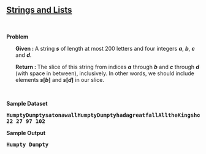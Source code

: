 <h2><a href="https://rosalind.info/problems/ini3/">Strings and Lists</a></h2>

<p>&nbsp;</p>
<p><strong class="example">Problem</strong></p>

<ol>
<p><strong>Given : </strong>A string <strong><i>s</i></strong> of length at most 200 letters and four integers <strong><i>a</i></strong>, <strong><i>b</i></strong>, <strong><i>c</i></strong> and <strong><i>d</i></strong>.</p>
<p><strong>Return : </strong>The slice of this string from indices <strong><i>a</i></strong> through <strong><i>b</i></strong> and <strong><i>c</i></strong> through <strong><i>d</i></strong> (with space in between), inclusively. In other words, we should include elements <strong><i>s</i>[<i>b</i>]</strong> and <strong><i>s</i>[<i>d</i>]</strong> in our slice.</p>
</ol>
<p>&nbsp;</p>
<p><strong class="example">Sample Dataset</strong></p>
<pre>
<strong>HumptyDumptysatonawallHumptyDumptyhadagreatfallAlltheKingshorsesandalltheKingsmenCouldntputHumptyDumptyinhisplaceagain.
22 27 97 102</strong>
</pre>
<p><strong class="example">Sample Output</strong></p>
<pre>
<strong>Humpty Dumpty</strong>
</pre>
